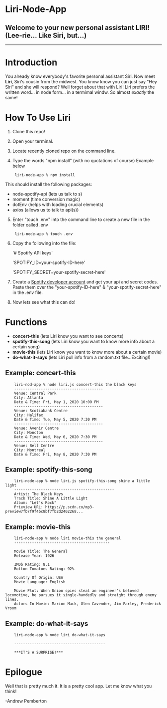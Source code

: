 # Liri-Node-App
## Welcome to your new personal assistant LIRI! (Lee-rie... Like Siri, but...)
---
# Introduction
You already know everybody's favorite personal assistant Siri. Now meet **Liri**, Siri's cousin from the midwest. You know know you can just say "Hey Siri" and she will respond? Well forget about that with Liri! Liri prefers the written word... in node form... in a termimal windw. So almost *exactly* the same!
# How To Use Liri
1. Clone this repo!
2. Open your terminal.
3. Locate recently cloned repo on the command line.
4. Type the words "npm install" (with no quotations of course) Example below

        liri-node-app % npm install

This should install the following packages:
  * node-spotify-api (lets us talk to s)
  * moment (time conversion magic)
  * dotEnv (helps with loading crucial elements)
  * axios (allows us to talk to api(s))

5. Enter "touch .env" into the command line to create a new file in the folder called .env

        liri-node-app % touch .env

6. Copy the following into the file:
   
   '# Spotify API keys'

   'SPOTIFY_ID=your-spotify-ID-here'

   'SPOTIFY_SECRET=your-spotify-secret-here'

7. Create a [Spotify developer account](https://developer.spotify.com/) and get your api and secret codes. Paste them over the "your-spotify-ID-here" & "your-spotify-secret-here" in the .env file.

8. Now lets see what this can do!

# Functions

  * **concert-this** (lets Liri know you want to see concerts)
  * **spotify-this-song** (lets Liri know you want to know more info about a certain song)
  * **movie-this** (lets Liri know you want to know more about a certain movie)
  * **do-what-it-says** (lets Liri pull info from a random.txt file...Exciting!)

  ## Example: concert-this

        liri-nod-app % node liri.js concert-this the black keys
        ----------------------------------------
        Venue: Central Park
        City: Atlanta
        Date & Time: Fri, May 1, 2020 10:00 PM
        ----------------------------------------
        Venue: Scotiabank Centre
        City: Halifax
        Date & Time: Tue, May 5, 2020 7:30 PM
        ----------------------------------------
        Venue: Avenir Centre
        City: Moncton
        Date & Time: Wed, May 6, 2020 7:30 PM
        ----------------------------------------
        Venue: Bell Centre
        City: Montreal
        Date & Time: Fri, May 8, 2020 7:30 PM

 ## Example: spotify-this-song

        liri-node-app % node liri.js spotify-this-song shine a little light
        ---------------------------------------------
        Artist: The Black Keys
        Track Title: Shine A Little Light
        Album: "Let's Rock"
        Prieview URL: https://p.scdn.co/mp3-preview7fb7f9f4bc8bf7fb2d2402268...
 
 ## Example: movie-this

        liri-node-app % node liri movie-this the general  
        -------------------------------------------

        Movie Title: The General
        Release Year: 1926

        IMDb Rating: 8.1
        Rotton Tomatoes Rating: 92%

        Country Of Origin: USA
        Movie Language: English

        Movie Plot: When Union spies steal an engineer's beloved locomotive, he pursues it single-handedly and straight through enemy lines.
        Actors In Movie: Marion Mack, Glen Cavender, Jim Farley, Frederick Vroom

 ## Example: do-what-it-says

        liri-node-app % node liri do-what-it-says  

        -----------------------------------------

        ***IT'S A SURPRISE!*** 
        


# Epilogue

   Well that is pretty much it. It is a pretty cool app. Let me know what you think!

   -Andrew Pemberton